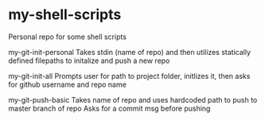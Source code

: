# my-shell-scripts
Personal repo for some shell scripts

my-git-init-personal <name of repo>
  Takes stdin (name of repo) and then utilizes statically defined filepaths to initalize and push a new repo

my-git-init-all
  Prompts user for path to project folder, initlizes it, then asks for github username and repo name
  
my-git-push-basic <name of repo>
  Takes name of repo and uses hardcoded path to push to master branch of repo
  Asks for a commit msg before pushing
  
